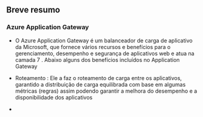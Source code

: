 ## Breve resumo

### Azure Application Gateway

* O Azure Application Gateway é um balanceador de carga de aplicativo da Microsoft, que fornece vários recursos e benefícios para o gerenciamento, desempenho e segurança de aplicativos web e  atua na camada 7 . Abaixo alguns dos benefícios incluídos no Application Gateway

* Roteamento : Ele a faz o roteamento de carga entre os aplicativos, garantido a distribuição de carga equilibrada com base em algumas métricas (regras) assim podendo garantir a melhora do desempenho e a disponibilidade dos aplicativos
* 